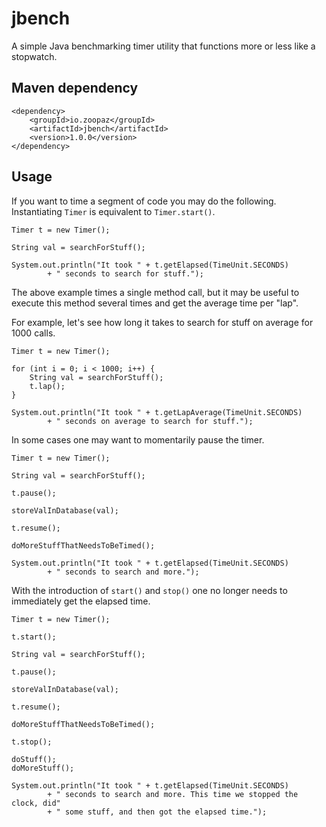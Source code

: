jbench
======
A simple Java benchmarking timer utility that functions more or less like a stopwatch.

Maven dependency
----------------

    <dependency>
        <groupId>io.zoopaz</groupId>
        <artifactId>jbench</artifactId>
        <version>1.0.0</version>
    </dependency>

Usage
-----
If you want to time a segment of code you may do the following. Instantiating `Timer`
is equivalent to `Timer.start()`.

    Timer t = new Timer();

    String val = searchForStuff();

    System.out.println("It took " + t.getElapsed(TimeUnit.SECONDS) 
            + " seconds to search for stuff.");

The above example times a single method call, but it may be useful to execute this method
several times and get the average time per "lap".

For example, let's see how long it takes to search for stuff on average for 1000 calls.

    Timer t = new Timer();

    for (int i = 0; i < 1000; i++) {
        String val = searchForStuff();
        t.lap();
    }

    System.out.println("It took " + t.getLapAverage(TimeUnit.SECONDS) 
            + " seconds on average to search for stuff.");

In some cases one may want to momentarily pause the timer.

    Timer t = new Timer();

    String val = searchForStuff();

    t.pause();

    storeValInDatabase(val);

    t.resume();

    doMoreStuffThatNeedsToBeTimed();

    System.out.println("It took " + t.getElapsed(TimeUnit.SECONDS) 
            + " seconds to search and more.");

With the introduction of `start()` and `stop()` one no longer needs to immediately get
the elapsed time.

    Timer t = new Timer();

    t.start();

    String val = searchForStuff();

    t.pause();

    storeValInDatabase(val);

    t.resume();

    doMoreStuffThatNeedsToBeTimed();

    t.stop();

    doStuff();
    doMoreStuff();

    System.out.println("It took " + t.getElapsed(TimeUnit.SECONDS) 
            + " seconds to search and more. This time we stopped the clock, did"
            + " some stuff, and then got the elapsed time.");
